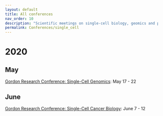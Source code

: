 ```yaml
---
layout: default
title: All conferences
nav_order: 10
description: "Scientific meetings on single-cell biology, geomics and proteomics"
permalink: Conferences/single_cell
---
```


# 2020


## May
[Gordon Research Conference: Single-Cell Genomics](https://www.grc.org/single-cell-genomics-conference/2020/): May 17 - 22

## June
[Gordon Research Conference: Single-Cell Cancer Biology](https://www.grc.org/single-cell-cancer-biology-conference/2020/): June 7 - 12